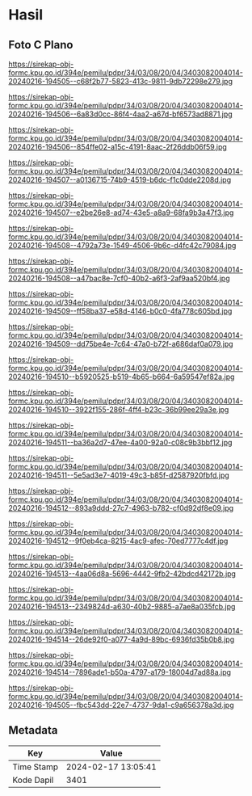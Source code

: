 # Hasil

## Foto C Plano

https://sirekap-obj-formc.kpu.go.id/394e/pemilu/pdpr/34/03/08/20/04/3403082004014-20240216-194505--c68f2b77-5823-413c-9811-9db72298e279.jpg

https://sirekap-obj-formc.kpu.go.id/394e/pemilu/pdpr/34/03/08/20/04/3403082004014-20240216-194506--6a83d0cc-86f4-4aa2-a67d-bf6573ad8871.jpg

https://sirekap-obj-formc.kpu.go.id/394e/pemilu/pdpr/34/03/08/20/04/3403082004014-20240216-194506--854ffe02-a15c-4191-8aac-2f26ddb06f59.jpg

https://sirekap-obj-formc.kpu.go.id/394e/pemilu/pdpr/34/03/08/20/04/3403082004014-20240216-194507--a0136715-74b9-4519-b6dc-f1c0dde2208d.jpg

https://sirekap-obj-formc.kpu.go.id/394e/pemilu/pdpr/34/03/08/20/04/3403082004014-20240216-194507--e2be26e8-ad74-43e5-a8a9-68fa9b3a47f3.jpg

https://sirekap-obj-formc.kpu.go.id/394e/pemilu/pdpr/34/03/08/20/04/3403082004014-20240216-194508--4792a73e-1549-4506-9b6c-d4fc42c79084.jpg

https://sirekap-obj-formc.kpu.go.id/394e/pemilu/pdpr/34/03/08/20/04/3403082004014-20240216-194508--a47bac8e-7cf0-40b2-a6f3-2af9aa520bf4.jpg

https://sirekap-obj-formc.kpu.go.id/394e/pemilu/pdpr/34/03/08/20/04/3403082004014-20240216-194509--ff58ba37-e58d-4146-b0c0-4fa778c605bd.jpg

https://sirekap-obj-formc.kpu.go.id/394e/pemilu/pdpr/34/03/08/20/04/3403082004014-20240216-194509--dd75be4e-7c64-47a0-b72f-a686daf0a079.jpg

https://sirekap-obj-formc.kpu.go.id/394e/pemilu/pdpr/34/03/08/20/04/3403082004014-20240216-194510--b5920525-b519-4b65-b664-6a59547ef82a.jpg

https://sirekap-obj-formc.kpu.go.id/394e/pemilu/pdpr/34/03/08/20/04/3403082004014-20240216-194510--3922f155-286f-4ff4-b23c-36b99ee29a3e.jpg

https://sirekap-obj-formc.kpu.go.id/394e/pemilu/pdpr/34/03/08/20/04/3403082004014-20240216-194511--ba36a2d7-47ee-4a00-92a0-c08c9b3bbf12.jpg

https://sirekap-obj-formc.kpu.go.id/394e/pemilu/pdpr/34/03/08/20/04/3403082004014-20240216-194511--5e5ad3e7-4019-49c3-b85f-d2587920fbfd.jpg

https://sirekap-obj-formc.kpu.go.id/394e/pemilu/pdpr/34/03/08/20/04/3403082004014-20240216-194512--893a9ddd-27c7-4963-b782-cf0d92df8e09.jpg

https://sirekap-obj-formc.kpu.go.id/394e/pemilu/pdpr/34/03/08/20/04/3403082004014-20240216-194512--9f0eb4ca-8215-4ac9-afec-70ed7777c4df.jpg

https://sirekap-obj-formc.kpu.go.id/394e/pemilu/pdpr/34/03/08/20/04/3403082004014-20240216-194513--4aa06d8a-5696-4442-9fb2-42bdcd42172b.jpg

https://sirekap-obj-formc.kpu.go.id/394e/pemilu/pdpr/34/03/08/20/04/3403082004014-20240216-194513--2349824d-a630-40b2-9885-a7ae8a035fcb.jpg

https://sirekap-obj-formc.kpu.go.id/394e/pemilu/pdpr/34/03/08/20/04/3403082004014-20240216-194514--26de92f0-a077-4a9d-89bc-6936fd35b0b8.jpg

https://sirekap-obj-formc.kpu.go.id/394e/pemilu/pdpr/34/03/08/20/04/3403082004014-20240216-194514--7896ade1-b50a-4797-a179-18004d7ad88a.jpg

https://sirekap-obj-formc.kpu.go.id/394e/pemilu/pdpr/34/03/08/20/04/3403082004014-20240216-194505--fbc543dd-22e7-4737-9da1-c9a656378a3d.jpg


## Metadata

| Key        | Value               |
| ---------- | ------------------- |
| Time Stamp | 2024-02-17 13:05:41 |
| Kode Dapil | 3401                |



